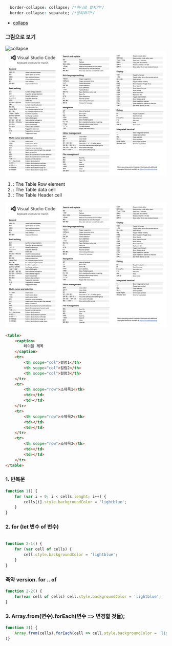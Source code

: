 ```css
  border-collapse: collapse; /*하나로 합치기*/
  border-collapse: separate; /*분리하기*/
```
-  [collaps](https://developer.mozilla.org/en-US/docs/Web/CSS/border-collapse*/)

### 그림으로 보기

![collapse](image-2.png)
![seperate](image-1.png)

1. <tr> : The Table Row element
2. <td> : The Table data cell
3. <th> : The Table Header cell
![table 예시](image-1.png)
```html
<table>
    <caption>
        테이블 제목
    </caption>
    <tr>
        <th scope="col">컬럼1</th>
        <th scope="col">컬럼2</th>
        <th scope="col">컬럼3</th>
    </tr>
    <tr>
        <th scope="row">소제목1</th>
        <td></td>
        <td></td>
    </tr>
    <tr>
        <th scope="row">소제목2</th>
        <td></td>
        <td></td>
    </tr>
    <tr>
        <th scope="row">소제목3</th>
        <td></td>
        <td></td>
    </tr>
</table>
```

### 1. 반복문 

```JavaScript
function 1() {
    for (var i = 0; i < cells.lenght; i++) {
        cells[i].style.backgroundColor = 'lightblue';
    }
}

```

### 2. for (let 변수 of 변수)

```JavaScript

function 2-1() {
    for (var cell of cells) {
        cell.style.backgroundColor = 'lightblue';
    }
}
```

### 축약 version. for .. of
```JavaScript
function 2-2() {
    for(var cell of cells) cell.style.backgroundColor = 'lightblue';
}

```

### 3. Array.from(변수).forEach(변수 => 변경할 것들);
```JavaScript
function 3() {
    Array.from(cells).forEach(cell => cell.style.backgroundColor = 'lightblue';
)}
```
